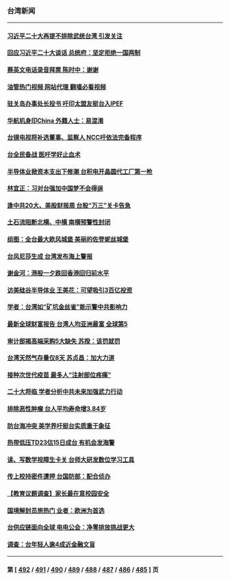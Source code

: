 ### 台湾新闻
---
#### [习近平二十大再提不排除武统台湾 引发关注](../../pages/ncid1349361/n13846780.md?10170845) 
#### [回应习近平二十大谈话 总统府：坚定拒绝一国两制](../../pages/ncid1349361/n13846628.md?10170845) 
#### [蔡英文电话录音拜票 陈时中：谢谢](../../pages/ncid1349361/n13846626.md?10170845) 
#### [油管热门视频 网站代理 翻墙必看视频](http://132.145.103.77:81/youtube.html?10170845)
#### [驻关岛办事处长投书 吁印太盟友挺台入IPEF](../../pages/ncid1349361/n13846627.md?10170845) 
#### [华航机身印China 外籍人士：易混淆](../../pages/ncid1349361/n13846648.md?10170845) 
#### [台镜电视将补选董事、监察人 NCC吁依法完备程序](../../pages/ncid1349361/n13846650.md?10170845) 
#### [台全民备战 医吁学好止血术](../../pages/ncid1349361/n13846645.md?10170845) 
#### [半导体业掀资本支出下修潮 台积电开晶圆代工厂第一枪](../../pages/ncid1349361/n13846593.md?10170845) 
#### [林宜正：习对台强加中国梦不会得逞](../../pages/ncid1349361/n13846578.md?10170845) 
#### [逢中共20大、美股财报周 台股“万三”关卡告急](../../pages/ncid1349361/n13846560.md?10170845) 
#### [土石流阻断北横、中横 南横预警性封闭](../../pages/ncid1349361/n13846557.md?10170845) 
#### [组图：全台最大欧风城堡 美丽的佐登妮丝城堡](../../pages/ncid1349361/n13845265.md?10170845) 
#### [台风尼莎生成 台湾发布海上警报](../../pages/ncid1349361/n13845992.md?10170845) 
#### [谢金河：港股一夕跌回香港回归前水平](../../pages/ncid1349361/n13845858.md?10170845) 
#### [访美硅谷半导体业 王美花：可望吸引3百亿投资](../../pages/ncid1349361/n13845428.md?10170845) 
#### [学者：台湾如“矿坑金丝雀”能示警中共影响力](../../pages/ncid1349361/n13845492.md?10170845) 
#### [最新全球财富报告 台湾人均亚洲最富 全球第5](../../pages/ncid1349361/n13845431.md?10170845) 
#### [审计部揭高端采购5大缺失 苏揆：该罚就罚](../../pages/ncid1349361/n13845508.md?10170845) 
#### [台湾天然气存量仅8天 苏贞昌：加大力道](../../pages/ncid1349361/n13845520.md?10170845) 
#### [接种次世代疫苗 最多人“注射部位疼痛”](../../pages/ncid1349361/n13845510.md?10170845) 
#### [二十大将临 学者分析中共未来加强武力行动](../../pages/ncid1349361/n13845485.md?10170845) 
#### [排除恶性肿瘤 台人平均寿命增3.84岁](../../pages/ncid1349361/n13845469.md?10170845) 
#### [防台海冲突 美学界吁挺台实质重于象征](../../pages/ncid1349361/n13845489.md?10170845) 
#### [热带低压TD23估15日成台 有机会发海警](../../pages/ncid1349361/n13845491.md?10170845) 
#### [读、写数学视障生卡关 台师大研发数位学习工具](../../pages/ncid1349361/n13845498.md?10170845) 
#### [传上校持密件遭押 台国防部：配合侦办](../../pages/ncid1349361/n13845495.md?10170845) 
#### [【教育议题调查】家长最在意校园安全](../../pages/ncid1349361/n13845496.md?10170845) 
#### [国境解封员旅热门 业者：欧洲为首选](../../pages/ncid1349361/n13845501.md?10170845) 
#### [台供应链面向全球 电电公会：净零排放挑战更大](../../pages/ncid1349361/n13845434.md?10170845) 
#### [调查：台年轻人逾4成近金融文盲](../../pages/ncid1349361/n13845433.md?10170845) 

---
#### 第 [ [492](./492.md?10170845) / [491](./491.md?10170845) / [490](./490.md?10170845) / [489](./489.md?10170845) / [488](./488.md?10170845) / [487](./487.md?10170845) / [486](./486.md?10170845) / [485](./485.md?10170845) ] 页
